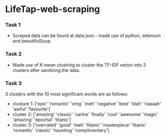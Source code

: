 # LifeTap-web-scraping


### Task 1
- Scraped data can be found at data.json - made use of python, selenium and beautifulSoup.  

### Task 2
- Made use of K-mean clustring to cluster the TF-IDF vector into 3 clusters after sanitizing the data. 

### Task 3
3 clusters with the 10 most significant words are as follows: 
- clusture 1: ['epic' 'romantic' 'omg' 'meh' 'negative' 'best' 'blah' 'naaaah' 'awful'
 'favourite']
- cluster 2: ['amazing' 'classic' 'zarina' 'finally' 'cool' 'awesome' 'magic' 'amazing'
 'epochal' 'titanic']
- cluster 3: ['overrated' 'good' 'meh' 'titanic' 'masterpiece' 'titanic' 'romantic'
 'classic' 'haunting' 'complimentary']
